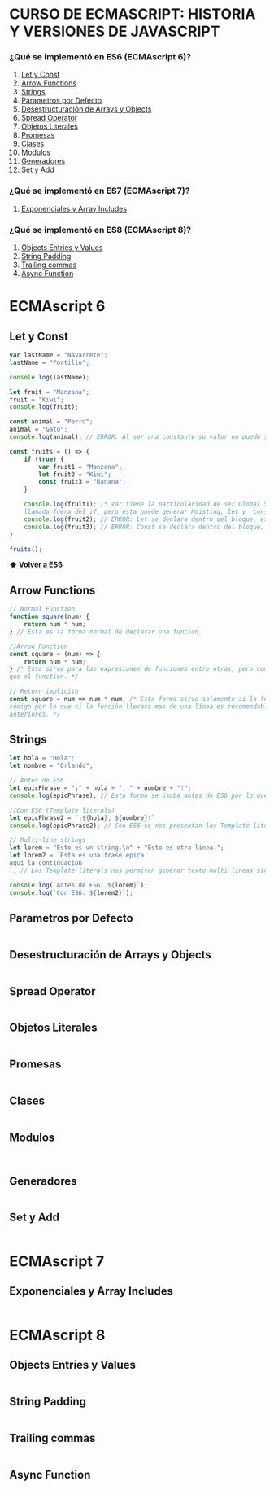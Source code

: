 # CURSO DE ECMASCRIPT: HISTORIA Y VERSIONES DE JAVASCRIPT
### ¿Qué se implementó en ES6 (ECMAscript 6)?
1. [Let y Const](#let-y-const)
2. [Arrow Functions](#arrow-functions)
3. [Strings](#strings)
4. [Parametros por Defecto](#parametros-por-defecto)
5. [Desestructuración de Arrays y Objects](#desestructuración-de-arrays-y-objects)
6. [Spread Operator](#spread-operator)
7. [Objetos Literales](#objetos-literales)
8. [Promesas](#promesas)
11. [Clases](#clases)
12. [Modulos](#modulos)
13. [Generadores](#generadores)
14. [Set y Add](#set-y-add)

### ¿Qué se implementó en ES7 (ECMAscript 7)?
1. [Exponenciales y Array Includes](#exponenciales-y-array-includes)

### ¿Qué se implementó en ES8 (ECMAscript 8)?
1. [Objects Entries y Values](#objects-entries-y-values)
2. [String Padding](#string-padding)
3. [Trailing commas](#trailing-commas)
4. [Async Function](#async-function)

# ECMAscript 6
## Let y Const
```javascript
var lastName = "Navarrete";
lastName = "Portillo";

console.log(lastName);

let fruit = "Manzana";
fruit = "Kiwi";
console.log(fruit);

const animal = "Perro";
animal = "Gato";
console.log(animal); // ERROR: Al ser una constante su valor no puede ser reasignado

const fruits = () => {
    if (true) {
        var fruit1 = "Manzana";
        let fruit2 = "Kiwi";
        const fruit3 = "Banana";
    }

    console.log(fruit1); /* Var tiene la particularidad de ser Global Scope, por ende, esta puede ser
    llamada fuera del if, pero esta puede generar Hoisting, let y  const no. */
    console.log(fruit2); // ERROR: Let se declara dentro del bloque, es decir, block scope
    console.log(fruit3); // ERROR: Const se declara dentro del bloque, es decir, block scope
}

fruits();
```
**[⬆ Volver a ES6](#qué-se-implementó-en-es-4-ecmascript-6)**
## Arrow Functions
```javascript
// Normal Function
function square(num) {
    return num * num;
} // Esta es la forma normal de declarar una función.

//Arrow Function
const square = (num) => {
    return num * num;
} /* Esta sirve para las expresiones de funciones entre otras, pero como se puede observar es más legible
que el function. */

// Return implícito
const square = num => num * num; /* Esta forma sirve solamente si la función contará con una sola línea de
código por lo que si la función llevará mas de una línea es recomendable usar una de las 2 formas
anteriores. */
```
## Strings
```javascript
let hola = "Hola";
let nombre = "Orlando";

// Antes de ES6
let epicPhrase = "¡" + hola + ", " + nombre + "!";
console.log(epicPhrase); // Esta forma se usaba antes de ES6 por lo que a la vista no es muy legible.

//Con ES6 (Template literals)
let epicPhrase2 = `¡${hola}, ${nombre}!`
console.log(epicPhrase2); // Con ES6 se nos presentan los Template literals para mejorar la legibilidad y sintaxis del código.

// Multi-line strings
let lorem = "Esto es un string.\n" + "Esto es otra linea.";
let lorem2 = `Esta es una frase epica
aqui la continuacion
`; // Los Template literals nos permiten generar texto multi lineas sin tener que agregar el '\n' haciendo mas fácil de leer el código.

console.log(`Antes de ES6: ${lorem}`);
console.log(`Con ES6: ${lorem2}`);
```
## Parametros por Defecto
```javascript

```
## Desestructuración de Arrays y Objects
```javascript

```
## Spread Operator
```javascript

```
## Objetos Literales
```javascript

```
## Promesas
```javascript

```
## Clases
```javascript

```
## Modulos
```javascript

```
```javascript

```
## Generadores
```javascript

```
## Set y Add
```javascript

```

# ECMAscript 7
## Exponenciales y Array Includes
```javascript

```

# ECMAscript 8
## Objects Entries y Values
```javascript

```
## String Padding
```javascript

```
## Trailing commas
```javascript

```
## Async Function
```javascript

```
